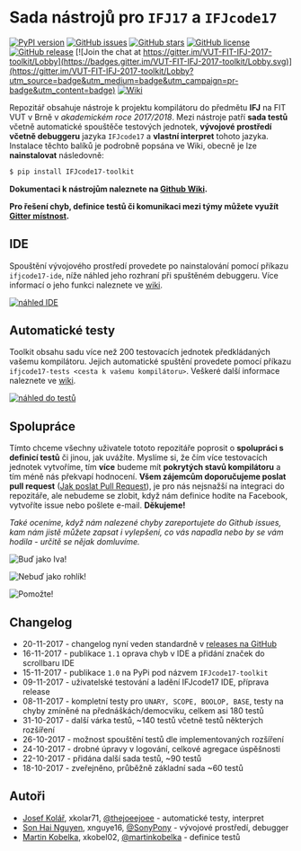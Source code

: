 # Sada nástrojů pro `IFJ17` a `IFJcode17`

[![PyPI version](https://badge.fury.io/py/IFJcode17-toolkit.svg)](https://badge.fury.io/py/IFJcode17-toolkit)
[![GitHub issues](https://img.shields.io/github/issues/thejoeejoee/VUT-FIT-IFJ-2017-toolkit.svg)](https://github.com/thejoeejoee/VUT-FIT-IFJ-2017-toolkit/issues)
[![GitHub stars](https://img.shields.io/github/stars/thejoeejoee/VUT-FIT-IFJ-2017-toolkit.svg)](https://github.com/thejoeejoee/VUT-FIT-IFJ-2017-toolkit/stargazers)
[![GitHub license](https://img.shields.io/github/license/thejoeejoee/VUT-FIT-IFJ-2017-toolkit.svg)](https://github.com/thejoeejoee/VUT-FIT-IFJ-2017-toolkit/blob/master/LICENSE)
[![GitHub release](https://img.shields.io/github/release/thejoeejoee/VUT-FIT-IFJ-2017-toolkit.svg)](https://github.com/thejoeejoee/VUT-FIT-IFJ-2017-toolkit/releases)
[![Join the chat at https://gitter.im/VUT-FIT-IFJ-2017-toolkit/Lobby](https://badges.gitter.im/VUT-FIT-IFJ-2017-toolkit/Lobby.svg)](https://gitter.im/VUT-FIT-IFJ-2017-toolkit/Lobby?utm_source=badge&utm_medium=badge&utm_campaign=pr-badge&utm_content=badge)
[![Wiki](https://img.shields.io/badge/Wiki-here-blue.svg)](https://github.com/thejoeejoee/VUT-FIT-IFJ-2017-tests/wiki)

Repozitář obsahuje nástroje k projektu kompilátoru do předmětu **IFJ** na FIT VUT v Brně v _akademickém roce 2017/2018_. Mezi nástroje patří **sada testů** včetně automatické spouštěče testových jednotek, **vývojové prostředí včetně debuggeru** jazyka `IFJcode17` a **vlastní interpret** tohoto jazyka.
Instalace těchto balíků je podrobně popsána ve Wiki, obecně je lze **nainstalovat** následovně:

```bash
$ pip install IFJcode17-toolkit
```
**Dokumentaci k nástrojům naleznete na [Github Wiki](https://github.com/thejoeejoee/VUT-FIT-IFJ-2017-tests/wiki).**

**Pro řešení chyb, definice testů či komunikaci mezi týmy můžete využít [Gitter místnost](https://gitter.im/VUT-FIT-IFJ-2017-toolkit/Lobby).**

## IDE
Spouštění vývojového prostředí provedete po nainstalování pomocí příkazu `ifjcode17-ide`, níže náhled jeho rozhraní při spuštěném debuggeru. Více informací o jeho funkci naleznete ve [wiki](https://github.com/thejoeejoee/VUT-FIT-IFJ-2017-toolkit/wiki/V%C3%BDvojov%C3%A9-prost%C5%99ed%C3%AD-pro-IFJcode17).

[![náhled IDE](https://ctrlv.cz/shots/2017/11/16/axPA.png)](https://ctrlv.cz/shots/2017/11/16/axPA.png)

## Automatické testy
Toolkit obsahu sadu více než 200 testovacích jednotek předkládaných vašemu kompilátoru. Jejich automatické spuštění provedete pomocí příkazu `ifjcode17-tests <cesta k vašemu kompilátoru>`. Veškeré další informace naleznete ve [wiki](https://github.com/thejoeejoee/VUT-FIT-IFJ-2017-toolkit/wiki/Automatick%C3%A9-testy).

[![náhled do testů](https://ctrlv.cz/shots/2017/11/16/yVIi.png)](https://ctrlv.cz/shots/2017/11/16/yVIi.png)

## Spolupráce
Tímto chceme všechny uživatele tototo repozitáře poprosit o **spolupráci s definicí testů** či jinou, jak uvážíte. Myslíme si, že čím více testovacích jednotek vytvoříme, tím **více** budeme mít **pokrytých stavů kompilátoru** a tím méně nás překvapí hodnocení. 
**Všem zájemcům doporučujeme poslat pull request** ([Jak poslat Pull Request](https://blog.tomasfejfar.cz/jak-udelat-pullrequest/)), je pro nás nejsnažší na integraci do repozitáře, ale nebudeme se zlobit, když nám definice hodíte na Facebook, vytvoříte issue nebo pošlete e-mail. **Děkujeme!**

_Také oceníme, když nám nalezené chyby zareportujete do Github issues, kam nám jistě můžete zapsat i vylepšení, co vás napadla nebo by se vám hodila - určitě se nějak domluvíme._

![Buď jako Iva!](https://ctrlv.cz/shots/2017/11/16/HfU0.png)

![Nebuď jako rohlík!](https://ctrlv.cz/shots/2017/11/16/cNpu.png)

![Pomožte!](https://ctrlv.cz/shots/2017/10/10/KP3O.png)

## Changelog
* 20-11-2017 - changelog nyní veden standardně v [releases na GitHub](https://github.com/thejoeejoee/VUT-FIT-IFJ-2017-toolkit/releases)
* 16-11-2017 - publikace `1.1` oprava chyb v IDE a přidání značek do scrollbaru IDE
* 15-11-2017 - publikace `1.0` na PyPi pod názvem `IFJcode17-toolkit`
* 09-11-2017 - uživatelské testování a ladění IFJcode17 IDE, příprava release
* 08-11-2017 - kompletní testy pro `UNARY, SCOPE, BOOLOP, BASE`, testy na chyby zmíněné na přednáškách/democviku, celkem asi 180 testů
* 31-10-2017 - další várka testů, ~140 testů včetně testů některých rozšíření
* 26-10-2017 - možnost spouštění testů dle implementovaných rozšíření
* 24-10-2017 - drobné úpravy v logování, celkové agregace úspěšnosti
* 22-10-2017 - přidána další sada testů, ~90 testů
* 18-10-2017 - zveřejněno, průběžně základní sada ~60 testů

## Autoři
- [Josef Kolář](https://www.facebook.com/kolar.joe), xkolar71, [@thejoeejoee](https://github.com/thejoeejoee) - automatické testy, interpret
- [Son Hai Nguyen](https://www.facebook.com/sony.nguyen.98), xnguye16, [@SonyPony](https://github.com/SonyPony) - vývojové prostředí, debugger
- [Martin Kobelka](https://www.facebook.com/martin.kobelka), xkobel02, [@martinkobelka](https://github.com/martinkobelka) - definice testů
